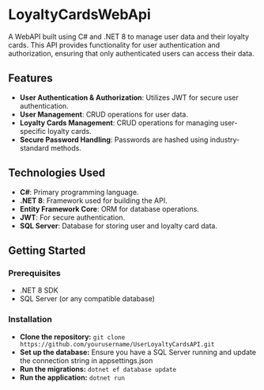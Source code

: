 # LoyaltyCardsWebApi
A WebAPI built using C# and .NET 8 to manage user data and their loyalty cards. This API provides functionality for user authentication and authorization, ensuring that only authenticated users can access their data.

## Features

- **User Authentication & Authorization**: Utilizes JWT for secure user authentication.
- **User Management**: CRUD operations for user data.
- **Loyalty Cards Management**: CRUD operations for managing user-specific loyalty cards.
- **Secure Password Handling**: Passwords are hashed using industry-standard methods.

## Technologies Used

- **C#**: Primary programming language.
- **.NET 8**: Framework used for building the API.
- **Entity Framework Core**: ORM for database operations.
- **JWT**: For secure authentication.
- **SQL Server**: Database for storing user and loyalty card data.

## Getting Started 
### Prerequisites 
- .NET 8 SDK
- SQL Server (or any compatible database)
### Installation
- **Clone the repository:**
  ```git clone https://github.com/yourusername/UserLoyaltyCardsAPI.git```
- **Set up the database:**
  Ensure you have a SQL Server running and update the connection string in appsettings.json
- **Run the migrations:**
  ```dotnet ef database update```
- **Run the application:**
  ```dotnet run```
